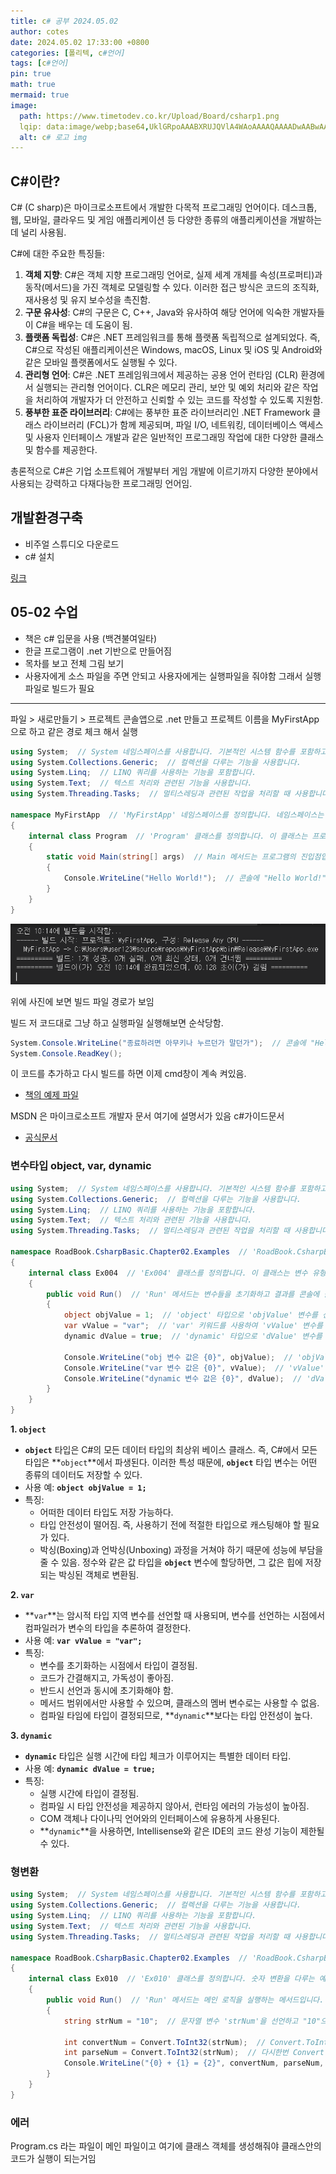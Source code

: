 ```yaml
---
title: c# 공부 2024.05.02
author: cotes
date: 2024.05.02 17:33:00 +0800
categories: [폴리텍, c#언어]
tags: [c#언어]
pin: true
math: true
mermaid: true
image:
  path: https://www.timetodev.co.kr/Upload/Board/csharp1.png
  lqip: data:image/webp;base64,UklGRpoAAABXRUJQVlA4WAoAAAAQAAAADwAABwAAQUxQSDIAAAARL0AmbZurmr57yyIiqE8oiG0bejIYEQTgqiDA9vqnsUSI6H+oAERp2HZ65qP/VIAWAFZQOCBCAAAA8AEAnQEqEAAIAAVAfCWkAALp8sF8rgRgAP7o9FDvMCkMde9PK7euH5M1m6VWoDXf2FkP3BqV0ZYbO6NA/VFIAAAA
  alt: c# 로고 img
---
```


## C#이란?

C# (C sharp)은 마이크로소프트에서 개발한 다목적 프로그래밍 언어이다. 데스크톱, 웹, 모바일, 클라우드 및 게임 애플리케이션 등 다양한 종류의 애플리케이션을 개발하는 데 널리 사용됨.  
  
C#에 대한 주요한 특징들:

1. **객체 지향**: C#은 객체 지향 프로그래밍 언어로, 실제 세계 개체를 속성(프로퍼티)과 동작(메서드)을 가진 객체로 모델링할 수 있다. 이러한 접근 방식은 코드의 조직화, 재사용성 및 유지 보수성을 촉진함.
2. **구문 유사성**: C#의 구문은 C, C++, Java와 유사하여 해당 언어에 익숙한 개발자들이 C#을 배우는 데 도움이 됨.
3. **플랫폼 독립성**: C#은 .NET 프레임워크를 통해 플랫폼 독립적으로 설계되었다. 즉, C#으로 작성된 애플리케이션은 Windows, macOS, Linux 및 iOS 및 Android와 같은 모바일 플랫폼에서도 실행될 수 있다.
4. **관리형 언어**: C#은 .NET 프레임워크에서 제공하는 공용 언어 런타임 (CLR) 환경에서 실행되는 관리형 언어이다. CLR은 메모리 관리, 보안 및 예외 처리와 같은 작업을 처리하여 개발자가 더 안전하고 신뢰할 수 있는 코드를 작성할 수 있도록 지원함.
5. **풍부한 표준 라이브러리**: C#에는 풍부한 표준 라이브러리인 .NET Framework 클래스 라이브러리 (FCL)가 함께 제공되며, 파일 I/O, 네트워킹, 데이터베이스 액세스 및 사용자 인터페이스 개발과 같은 일반적인 프로그래밍 작업에 대한 다양한 클래스 및 함수를 제공한다.

총론적으로 C#은 기업 소프트웨어 개발부터 게임 개발에 이르기까지 다양한 분야에서 사용되는 강력하고 다재다능한 프로그래밍 언어임.

## 개발환경구축

- 비주얼 스튜디오 다운로드
- c# 설치

[링크](https://wikidocs.net/227166)

## 05-02 수업

- 책은 c# 입문을 사용 (백견불여일타)
- 한글 프로그램이 .net 기반으로 만들어짐 
- 목차를 보고 전체 그림 보기 
- 사용자에게 소스 파일을 주면 안되고 사용자에게는 실행파일을 줘야함 그래서 실행파일로 빌드가 필요

<hr/>

파일 > 새로만들기 > 프로젝트 콘솔앱으로 .net 만들고 프로젝트 이름을 MyFirstApp 으로 하고 같은 경로 체크 해서 실행

```c#
using System;  // System 네임스페이스를 사용합니다. 기본적인 시스템 함수를 포함하고 있습니다.
using System.Collections.Generic;  // 컬렉션을 다루는 기능을 사용합니다.
using System.Linq;  // LINQ 쿼리를 사용하는 기능을 포함합니다.
using System.Text;  // 텍스트 처리와 관련된 기능을 사용합니다.
using System.Threading.Tasks;  // 멀티스레딩과 관련된 작업을 처리할 때 사용합니다.

namespace MyFirstApp  // 'MyFirstApp' 네임스페이스를 정의합니다. 네임스페이스는 클래스와 다른 요소들을 그룹화하는 방법을 제공합니다.
{
    internal class Program  // 'Program' 클래스를 정의합니다. 이 클래스는 프로그램의 진입점을 포함합니다.
    {
        static void Main(string[] args)  // Main 메서드는 프로그램의 진입점입니다. 프로그램 실행 시 최초로 호출됩니다.
        {
            Console.WriteLine("Hello World!");  // 콘솔에 "Hello World!"를 출력합니다. 
        }
    }
}
```


![빌드 이미지](./assets/poly/C샵/2024-05-02/스크린샷-2024-05-02-101501.png)

위에 사진에 보면 빌드 파일 경로가 보임

빌드 저 코드대로 그냥 하고 실행파일 실행해보면 순삭당함.

```c#
System.Console.WriteLine("종료하려면 아무키나 누르던가 말던가");  // 콘솔에 "Hello World!"를 출력합니다. 
System.Console.ReadKey();
```

이 코드를 추가하고 다시 빌드를 하면 이제 cmd창이 계속 켜있음.

- [책의 예제 파일](https://github.com/korcosin/BOOKS)

MSDN 은 마이크로소프트 개발자 문서 여기에 설명서가 있음 c#가이드문서

- [공식문서](https://learn.microsoft.com/ko-kr/dotnet/csharp/how-to/)

### 변수타입 object, var, dynamic

```c#
using System;  // System 네임스페이스를 사용합니다. 기본적인 시스템 함수를 포함하고 있습니다.
using System.Collections.Generic;  // 컬렉션을 다루는 기능을 사용합니다.
using System.Linq;  // LINQ 쿼리를 사용하는 기능을 포함합니다.
using System.Text;  // 텍스트 처리와 관련된 기능을 사용합니다.
using System.Threading.Tasks;  // 멀티스레딩과 관련된 작업을 처리할 때 사용합니다.

namespace RoadBook.CsharpBasic.Chapter02.Examples  // 'RoadBook.CsharpBasic.Chapter02.Examples' 네임스페이스를 정의합니다.
{
    internal class Ex004  // 'Ex004' 클래스를 정의합니다. 이 클래스는 변수 유형을 다루는 예제를 포함합니다.
    {
        public void Run()  // 'Run' 메서드는 변수들을 초기화하고 결과를 콘솔에 출력하는 작업을 수행합니다.
        {
            object objValue = 1;  // 'object' 타입으로 'objValue' 변수를 선언하고 초기화합니다. 모든 타입의 데이터를 저장할 수 있습니다.
            var vValue = "var";  // 'var' 키워드를 사용하여 'vValue' 변수를 선언하고 초기화합니다. 컴파일러가 자동으로 타입을 추론합니다.
            dynamic dValue = true;  // 'dynamic' 타입으로 'dValue' 변수를 선언하고 초기화합니다. 실행 시 타입이 결정됩니다.

            Console.WriteLine("obj 변수 값은 {0}", objValue);  // 'objValue' 변수의 값을 콘솔에 출력합니다.
            Console.WriteLine("var 변수 값은 {0}", vValue);  // 'vValue' 변수의 값을 콘솔에 출력합니다.
            Console.WriteLine("dynamic 변수 값은 {0}", dValue);  // 'dValue' 변수의 값을 콘솔에 출력합니다.
        }
    }
}
```

**1. `object`**

- **`object`** 타입은 C#의 모든 데이터 타입의 최상위 베이스 클래스. 즉, C#에서 모든 타입은 **`object`**에서 파생된다. 이러한 특성 때문에, **`object`** 타입 변수는 어떤 종류의 데이터도 저장할 수 있다.
- 사용 예: **`object objValue = 1;`**
- 특징:
    - 어떠한 데이터 타입도 저장 가능하다.
    - 타입 안전성이 떨어짐. 즉, 사용하기 전에 적절한 타입으로 캐스팅해야 할 필요가 있다.
    - 박싱(Boxing)과 언박싱(Unboxing) 과정을 거쳐야 하기 때문에 성능에 부담을 줄 수 있음. 정수와 같은 값 타입을 **`object`** 변수에 할당하면, 그 값은 힙에 저장되는 박싱된 객체로 변환됨.

**2. `var`**

- **`var`**는 암시적 타입 지역 변수를 선언할 때 사용되며, 변수를 선언하는 시점에서 컴파일러가 변수의 타입을 추론하여 결정한다.
- 사용 예: **`var vValue = "var";`**
- 특징:
    - 변수를 초기화하는 시점에서 타입이 결정됨.
    - 코드가 간결해지고, 가독성이 좋아짐.
    - 반드시 선언과 동시에 초기화해야 함.
    - 메서드 범위에서만 사용할 수 있으며, 클래스의 멤버 변수로는 사용할 수 없음.
    - 컴파일 타임에 타입이 결정되므로, **`dynamic`**보다는 타입 안전성이 높다.

**3. `dynamic`**

- **`dynamic`** 타입은 실행 시간에 타입 체크가 이루어지는 특별한 데이터 타입.
- 사용 예: **`dynamic dValue = true;`**
- 특징:
    - 실행 시간에 타입이 결정됨.
    - 컴파일 시 타입 안전성을 제공하지 않아서, 런타임 에러의 가능성이 높아짐.
    - COM 객체나 다이나믹 언어와의 인터페이스에 유용하게 사용된다.
    - **`dynamic`**을 사용하면, Intellisense와 같은 IDE의 코드 완성 기능이 제한될 수 있다.

### 형변환

```c#
using System;  // System 네임스페이스를 사용합니다. 기본적인 시스템 함수를 포함하고 있습니다.
using System.Collections.Generic;  // 컬렉션을 다루는 기능을 사용합니다.
using System.Linq;  // LINQ 쿼리를 사용하는 기능을 포함합니다.
using System.Text;  // 텍스트 처리와 관련된 기능을 사용합니다.
using System.Threading.Tasks;  // 멀티스레딩과 관련된 작업을 처리할 때 사용합니다.

namespace RoadBook.CsharpBasic.Chapter02.Examples  // 'RoadBook.CsharpBasic.Chapter02.Examples' 네임스페이스를 정의합니다.
{
    internal class Ex010  // 'Ex010' 클래스를 정의합니다. 숫자 변환을 다루는 예제를 포함합니다.
    {
        public void Run()  // 'Run' 메서드는 메인 로직을 실행하는 메서드입니다.
        {
            string strNum = "10";  // 문자열 변수 'strNum'을 선언하고 "10"으로 초기화합니다.

            int convertNum = Convert.ToInt32(strNum);  // Convert.ToInt32 메서드를 사용하여 문자열 'strNum'을 정수로 변환합니다.
            int parseNum = Convert.ToInt32(strNum);  // 다시한번 Convert.ToInt32 메서드를 사용하여 문자열 'strNum'을 정수로 변환합니다.
            Console.WriteLine("{0} + {1} = {2}", convertNum, parseNum, convertNum+parseNum);  // 콘솔에 두 변수의 합을 출력합니다.
        }
    }
}
```

### 에러

Program.cs 라는 파일이 메인 파일이고 여기에 클래스 객체를 생성해줘야 클래스안의 코드가 실행이 되는거임